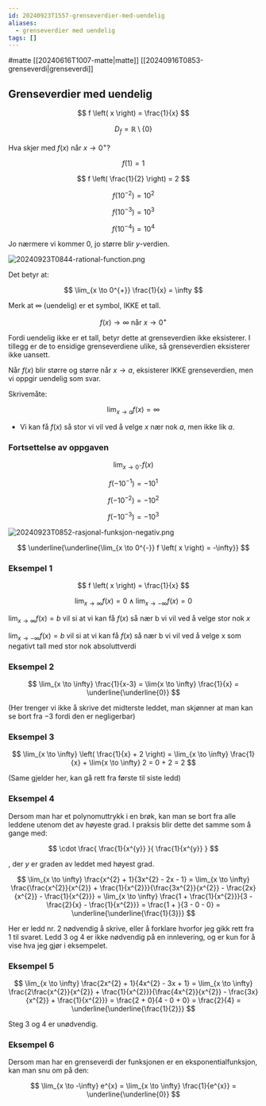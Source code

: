 ```yaml
---
id: 20240923T1557-grenseverdier-med-uendelig
aliases:
  - grenseverdier med uendelig
tags: []
---
```


#matte [[20240616T1007-matte|matte]] [[20240916T0853-grenseverdi|grenseverdi]]

## Grenseverdier med uendelig

$$
f \left( x \right) = \frac{1}{x}
$$

$$
D_{f} = \mathbb{R} \setminus \left\{ 0 \right\}
$$

Hva skjer med $f \left( x \right)$ når $x \to 0^{+}$?

$$
f \left( 1 \right) = 1
$$

$$
f \left( \frac{1}{2} \right) = 2
$$

$$
f \left( 10^{-2} \right) = 10^{2}
$$

$$
f \left( 10^{-3} \right) = 10^{3}
$$

$$
f \left( 10^{-4} \right) = 10^{4}
$$

Jo nærmere vi kommer $0$, jo større blir $y$-verdien.

![20240923T0844-rational-function.png](Assets/20240923T0844-rational-function.png)

Det betyr at:

$$
\lim_{x \to 0^{+}} \frac{1}{x} = \infty
$$

Merk at $\infty$ (uendelig) er et symbol, IKKE et tall.

$$
f \left( x \right) \to \infty \text{ når } x \to 0^{+}
$$

Fordi uendelig ikke er et tall, betyr dette at grenseverdien ikke eksisterer. I tillegg er de to ensidige grenseverdiene ulike, så grenseverdien eksisterer ikke uansett.

Når $f \left( x \right)$ blir større og større når $x \to a$, eksisterer IKKE grenseverdien, men vi oppgir uendelig som svar.

Skrivemåte:

$$
\lim_{x \to a} f \left( x \right) = \infty
$$

- Vi kan få $f \left( x \right)$ så stor vi vil ved å velge $x$ nær nok $a$, men ikke lik $a$.

### Fortsettelse av oppgaven

$$
\lim_{x \to 0^{-}} f \left( x \right)
$$

$$
f \left( -10^{-1} \right) = -10^{1}
$$

$$
f \left( -10^{-2} \right) = -10^{2}
$$

$$
f \left( -10^{-3} \right) = -10^{3}
$$

![20240923T0852-rasjonal-funksjon-negativ.png](Assets/20240923T0852-rasjonal-funksjon-negativ.png)

$$
\underline{\underline{\lim_{x \to 0^{-}} f \left( x \right) = -\infty}}
$$

### Eksempel 1

$$
f \left( x \right) = \frac{1}{x}
$$

$$
\lim_{x \to \infty} f \left( x \right) = 0 \land \lim_{x \to -\infty} f \left( x \right) = 0
$$

$\displaystyle \lim_{x \to \infty} f(x) = b$ vil si at vi kan få $f(x)$ så nær b vi vil ved å velge stor nok $x$

$\displaystyle \lim_{x \to -\infty} f(x) = b$ vil si at vi kan få $f(x)$ så nær b vi vil ved å velge x som negativt tall med stor nok absoluttverdi

### Eksempel 2

$$
\lim_{x \to \infty} \frac{1}{x-3} = \lim{x \to \infty} \frac{1}{x} = \underline{\underline{0}}
$$

(Her trenger vi ikke å skrive det midterste leddet, man skjønner at man kan se bort fra $-3$ fordi den er negligerbar)

### Eksempel 3

$$
\lim_{x \to \infty} \left( \frac{1}{x} + 2 \right) = \lim_{x \to \infty} \frac{1}{x} + \lim{x \to \infty} 2 = 0 + 2 = 2
$$

(Same gjelder her, kan gå rett fra første til siste ledd)

### Eksempel 4

Dersom man har et polynomuttrykk i en brøk, kan man se bort fra alle leddene utenom det av høyeste grad. I praksis blir dette det samme som å gange med:

$$
\cdot \frac{ \frac{1}{x^{y}} }{ \frac{1}{x^{y}} }
$$

, der $y$ er graden av leddet med høyest grad.

$$
\lim_{x \to \infty} \frac{x^{2} + 1}{3x^{2} - 2x - 1} = \lim_{x \to \infty} \frac{\frac{x^{2}}{x^{2}} + \frac{1}{x^{2}}}{\frac{3x^{2}}{x^{2}} - \frac{2x}{x^{2}} - \frac{1}{x^{2}}} = \lim_{x \to \infty} \frac{1 + \frac{1}{x^{2}}}{3 - \frac{2}{x} - \frac{1}{x^{2}}} = \frac{1 + }{3 - 0 - 0} = \underline{\underline{\frac{1}{3}}}
$$

Her er ledd nr. 2 nødvendig å skrive, eller å forklare hvorfor jeg gikk rett fra 1 til svaret. Ledd 3 og 4 er ikke nødvendig på en innlevering, og er kun for å vise hva jeg gjør i eksempelet.

### Eksempel 5

$$
\lim_{x \to \infty} \frac{2x^{2} + 1}{4x^{2} - 3x + 1} = \lim_{x \to \infty} \frac{2\frac{x^{2}}{x^{2}} + \frac{1}{x^{2}}}{\frac{4x^{2}}{x^{2}} - \frac{3x}{x^{2}} + \frac{1}{x^{2}}} = \frac{2 + 0}{4 - 0 + 0} = \frac{2}{4} = \underline{\underline{\frac{1}{2}}}
$$

Steg 3 og 4 er unødvendig.

### Eksempel 6

Dersom man har en grenseverdi der funksjonen er en eksponentialfunksjon, kan man snu om på den:

$$
\lim_{x \to -\infty} e^{x} = \lim_{x \to \infty} \frac{1}{e^{x}} = \underline{\underline{0}}
$$
